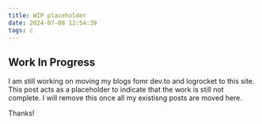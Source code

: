```yaml
---
title: WIP placeholder
date: 2024-07-08 12:54:39
tags: c
---
```


## Work In Progress

I am still working on moving my blogs fomr dev.to and logrocket to this site. This post acts as a placeholder to indicate that the work is still not complete. I will remove this once all my existisng posts are moved here.

Thanks!
